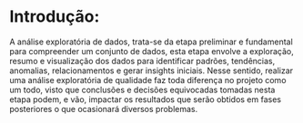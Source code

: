 # Introdução: 
A análise exploratória de dados, trata-se da etapa preliminar e fundamental para compreender um conjunto de dados, esta etapa envolve a exploração, resumo e visualização dos dados para identificar padrões, tendências, anomalias, relacionamentos e gerar insights iniciais. 
Nesse sentido, realizar uma análise exploratória de qualidade faz toda diferença no projeto como um todo, visto que conclusões e decisões equivocadas tomadas nesta etapa podem, e vão, impactar os resultados que serão obtidos em fases posteriores o que ocasionará diversos problemas.
